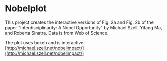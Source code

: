 # Nobelplot
This project creates the interactive versions of Fig. 2a and Fig. 2b of the paper "Interdisciplinarity: A Nobel Opportunity" by Michael Szell, Yifang Ma, and Roberta Sinatra. Data is from Web of Science.

The plot uses bokeh and is interactive: [http://michael.szell.net/nobelimpact/](http://michael.szell.net/nobelimpact/)
